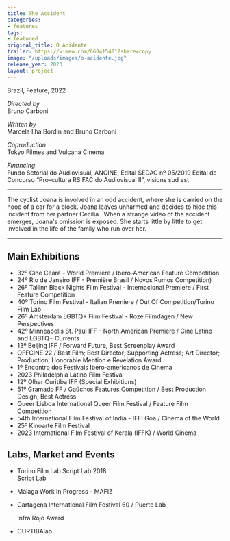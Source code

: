 ```yaml
---
title: The Accident
categories:
- features
tags:
- featured
original_title: O Acidente
trailer: https://vimeo.com/660415401?share=copy
image: "/uploads/images/o-acidente.jpg"
release_year: 2023
layout: project
---
```


Brazil, Feature, 2022

_Directed by_  
Bruno Carboni

_Written by_  
Marcela Ilha Bordin and Bruno Carboni

_Coproduction_  
Tokyo Filmes and Vulcana Cinema

_Financing_  
Fundo Setorial do Audiovisual, ANCINE, Edital SEDAC nº 05/2019 Edital de Concurso “Pró-cultura RS FAC do Audiovisual II”, visions sud est

***

The cyclist Joana is involved in an odd accident, where she is carried on the hood of a car for a block. Joana leaves unharmed and decides to hide this incident from her partner Cecilia . When a strange video of the accident emerges, Joana's omission is exposed. She starts little by little to get involved in the life of the family who run over her.

***

## Main Exhibitions

* 32º Cine Ceará - World Premiere / Ibero-American Feature Competition
* 24º Rio de Janeiro IFF - Première Brasil / Novos Rumos Competition)
* 26º Tallinn Black Nights Film Festival - Internacional Premiere / First Feature Competition
* 40º Torino Film Festival - Italian Premiere / Out Of Competition/Torino Film Lab
* 26º Amsterdam LGBTQ+ Film Festival - Roze Filmdagen / New Perspectives
* 42º Minneapolis St. Paul IFF - North American Premiere / Cine Latino and LGBTQ+ Currents
* 13º Beijing IFF / Forward Future, Best Screenplay Award
* OFFCINE 22 / Best Film; Best Director; Supporting Actress; Art Director; Production; Honorable Mention e Revelation Award
* 1º Encontro dos Festivais Ibero-americanos de Cinema
* 2023 Philadelphia Latino Film Festival
* 12º Olhar Curitiba IFF (Special Exhibitions)
* 51º Gramado FF / Gaúchos Features Competition / Best Production Design, Best Actress
* Queer Lisboa International Queer Film Festival / Feature Film Competition
* 54th International Film Festival of India - IFFI Goa / Cinema of the World
* 25º Kinoarte Film Festival
* 2023 International Film Festival of Kerala (IFFK) / World Cinema

## Labs, Market and Events

* Torino Film Lab Script Lab 2018  
  Script Lab
* Málaga Work in Progress - MAFIZ
* Cartagena International Film Festival 60 / Puerto Lab

  Infra Rojo Award
* CURTIBAlab